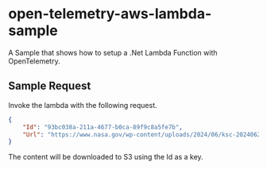 # open-telemetry-aws-lambda-sample

A Sample that shows how to setup a .Net Lambda Function with OpenTelemetry.

## Sample Request

Invoke the lambda with the following request.

```json
{
    "Id": "93bc038a-211a-4677-b0ca-89f9c8a5fe7b",
    "Url": "https://www.nasa.gov/wp-content/uploads/2024/06/ksc-20240625-ph-spx01-0009orig.jpg"
}
```
The content will be downloaded to S3 using the Id as a key.
